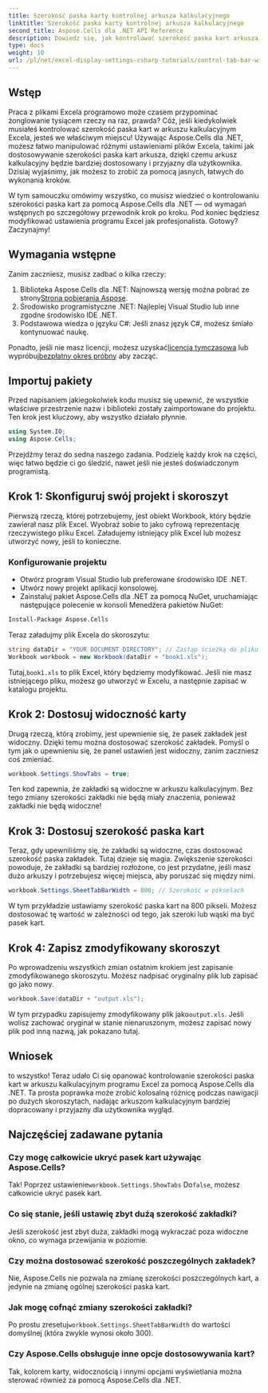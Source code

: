 ```yaml
---
title: Szerokość paska karty kontrolnej arkusza kalkulacyjnego
linktitle: Szerokość paska karty kontrolnej arkusza kalkulacyjnego
second_title: Aspose.Cells dla .NET API Reference
description: Dowiedz się, jak kontrolować szerokość paska kart arkusza w programie Excel za pomocą Aspose.Cells dla .NET dzięki temu samouczkowi krok po kroku. Dostosuj swoje pliki programu Excel wydajnie.
type: docs
weight: 10
url: /pl/net/excel-display-settings-csharp-tutorials/control-tab-bar-width-of-spreadsheet/
---
```

## Wstęp

Praca z plikami Excela programowo może czasem przypominać żonglowanie tysiącem rzeczy na raz, prawda? Cóż, jeśli kiedykolwiek musiałeś kontrolować szerokość paska kart w arkuszu kalkulacyjnym Excela, jesteś we właściwym miejscu! Używając Aspose.Cells dla .NET, możesz łatwo manipulować różnymi ustawieniami plików Excela, takimi jak dostosowywanie szerokości paska kart arkusza, dzięki czemu arkusz kalkulacyjny będzie bardziej dostosowany i przyjazny dla użytkownika. Dzisiaj wyjaśnimy, jak możesz to zrobić za pomocą jasnych, łatwych do wykonania kroków.

W tym samouczku omówimy wszystko, co musisz wiedzieć o kontrolowaniu szerokości paska kart za pomocą Aspose.Cells dla .NET — od wymagań wstępnych po szczegółowy przewodnik krok po kroku. Pod koniec będziesz modyfikować ustawienia programu Excel jak profesjonalista. Gotowy? Zaczynajmy!

## Wymagania wstępne

Zanim zaczniesz, musisz zadbać o kilka rzeczy:

1.  Biblioteka Aspose.Cells dla .NET: Najnowszą wersję można pobrać ze strony[Strona pobierania Aspose](https://releases.aspose.com/cells/net/).
2. Środowisko programistyczne .NET: Najlepiej Visual Studio lub inne zgodne środowisko IDE .NET.
3. Podstawowa wiedza o języku C#: Jeśli znasz język C#, możesz śmiało kontynuować naukę.

 Ponadto, jeśli nie masz licencji, możesz uzyskać[licencja tymczasowa](https://purchase.aspose.com/temporary-license/) lub wypróbuj[bezpłatny okres próbny](https://releases.aspose.com/) aby zacząć.

## Importuj pakiety

Przed napisaniem jakiegokolwiek kodu musisz się upewnić, że wszystkie właściwe przestrzenie nazw i biblioteki zostały zaimportowane do projektu. Ten krok jest kluczowy, aby wszystko działało płynnie.

```csharp
using System.IO;
using Aspose.Cells;
```

Przejdźmy teraz do sedna naszego zadania. Podzielę każdy krok na części, więc łatwo będzie ci go śledzić, nawet jeśli nie jesteś doświadczonym programistą.

## Krok 1: Skonfiguruj swój projekt i skoroszyt

Pierwszą rzeczą, której potrzebujemy, jest obiekt Workbook, który będzie zawierał nasz plik Excel. Wyobraź sobie to jako cyfrową reprezentację rzeczywistego pliku Excel. Załadujemy istniejący plik Excel lub możesz utworzyć nowy, jeśli to konieczne.

### Konfigurowanie projektu

- Otwórz program Visual Studio lub preferowane środowisko IDE .NET.
- Utwórz nowy projekt aplikacji konsolowej.
- Zainstaluj pakiet Aspose.Cells dla .NET za pomocą NuGet, uruchamiając następujące polecenie w konsoli Menedżera pakietów NuGet:

```bash
Install-Package Aspose.Cells
```

Teraz załadujmy plik Excela do skoroszytu:

```csharp
string dataDir = "YOUR DOCUMENT DIRECTORY"; // Zastąp ścieżką do pliku
Workbook workbook = new Workbook(dataDir + "book1.xls"); 
```

 Tutaj,`book1.xls` to plik Excel, który będziemy modyfikować. Jeśli nie masz istniejącego pliku, możesz go utworzyć w Excelu, a następnie zapisać w katalogu projektu.

## Krok 2: Dostosuj widoczność karty

Drugą rzeczą, którą zrobimy, jest upewnienie się, że pasek zakładek jest widoczny. Dzięki temu można dostosować szerokość zakładek. Pomyśl o tym jak o upewnieniu się, że panel ustawień jest widoczny, zanim zaczniesz coś zmieniać.

```csharp
workbook.Settings.ShowTabs = true;
```

Ten kod zapewnia, że zakładki są widoczne w arkuszu kalkulacyjnym. Bez tego zmiany szerokości zakładki nie będą miały znaczenia, ponieważ zakładki nie będą widoczne!

## Krok 3: Dostosuj szerokość paska kart

Teraz, gdy upewniliśmy się, że zakładki są widoczne, czas dostosować szerokość paska zakładek. Tutaj dzieje się magia. Zwiększenie szerokości powoduje, że zakładki są bardziej rozłożone, co jest przydatne, jeśli masz dużo arkuszy i potrzebujesz więcej miejsca, aby poruszać się między nimi.

```csharp
workbook.Settings.SheetTabBarWidth = 800; // Szerokość w pikselach
```

W tym przykładzie ustawiamy szerokość paska kart na 800 pikseli. Możesz dostosować tę wartość w zależności od tego, jak szeroki lub wąski ma być pasek kart.

## Krok 4: Zapisz zmodyfikowany skoroszyt

Po wprowadzeniu wszystkich zmian ostatnim krokiem jest zapisanie zmodyfikowanego skoroszytu. Możesz nadpisać oryginalny plik lub zapisać go jako nowy.

```csharp
workbook.Save(dataDir + "output.xls");
```

 W tym przypadku zapisujemy zmodyfikowany plik jako`output.xls`. Jeśli wolisz zachować oryginał w stanie nienaruszonym, możesz zapisać nowy plik pod inną nazwą, jak pokazano tutaj.

## Wniosek

to wszystko! Teraz udało Ci się opanować kontrolowanie szerokości paska kart w arkuszu kalkulacyjnym programu Excel za pomocą Aspose.Cells dla .NET. Ta prosta poprawka może zrobić kolosalną różnicę podczas nawigacji po dużych skoroszytach, nadając arkuszom kalkulacyjnym bardziej dopracowany i przyjazny dla użytkownika wygląd.

## Najczęściej zadawane pytania

### Czy mogę całkowicie ukryć pasek kart używając Aspose.Cells?
 Tak! Poprzez ustawienie`workbook.Settings.ShowTabs` Do`false`, możesz całkowicie ukryć pasek kart.

### Co się stanie, jeśli ustawię zbyt dużą szerokość zakładki?
Jeśli szerokość jest zbyt duża, zakładki mogą wykraczać poza widoczne okno, co wymaga przewijania w poziomie.

### Czy można dostosować szerokość poszczególnych zakładek?
Nie, Aspose.Cells nie pozwala na zmianę szerokości poszczególnych kart, a jedynie na zmianę ogólnej szerokości paska kart.

### Jak mogę cofnąć zmiany szerokości zakładki?
 Po prostu zresetuj`workbook.Settings.SheetTabBarWidth` do wartości domyślnej (która zwykle wynosi około 300).

### Czy Aspose.Cells obsługuje inne opcje dostosowywania kart?
Tak, kolorem karty, widocznością i innymi opcjami wyświetlania można sterować również za pomocą Aspose.Cells dla .NET.